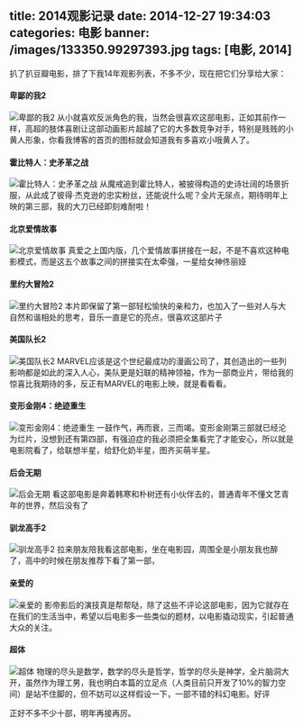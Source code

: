 title: 2014观影记录
date: 2014-12-27 19:34:03
categories: 电影
banner: /images/133350.99297393.jpg
tags: [电影, 2014]
---
扒了扒豆瓣电影，排了下我14年观影列表，不多不少，现在把它们分享给大家：

<!--more-->


#### 卑鄙的我2
![卑鄙的我2](/images/133350.99297393.jpg)
从小就喜欢反派角色的我，当然会很喜欢这部电影，正如其前作一样，高超的肢体喜剧让这部动画影片超越了它的大多数竞争对手，特别是贱贱的小黄人形象，你看我博客的首页的图标就会知道我有多喜欢小哦黄人了。

#### 霍比特人：史矛革之战
![霍比特人：史矛革之战](/images/p2158227665.jpg)
从魔戒追到霍比特人，被披得构造的史诗壮阔的场景折服，从此成了彼得·杰克逊的忠实粉丝，还能说什么呢？全片无尿点，期待明年上映的第三部，我的大刀已经即刻难耐啦！

#### 北京爱情故事
![北京爱情故事](/images/p2167457161.jpg)
真爱之上国内版，几个爱情故事拼接在一起，不是不喜欢这种电影模式，而是这五个故事之间的拼接实在太牵强，一星给女神佟丽娅

#### 里约大冒险2
![里约大冒险2](/images/p2166518804.jpg)
本片即保留了第一部轻松愉快的亲和力，也加入了一些对人与大自然和谐相处的思考，音乐一直是它的亮点，很喜欢这部片子

#### 美国队长2
![美国队长2](/images/p2174824694.jpg)
MARVEL应该是这个世纪最成功的漫画公司了，其创造出的一些列影响都是如此的深入人心，美队更是妇联的精神领袖，作为一部商业片，带给我的惊喜比我期待的多，反正有MARVEL的电影上映，就是看看看。

#### 变形金刚4：绝迹重生
![变形金刚4：绝迹重生](/images/p2187224335.jpg)
一鼓作气，再而衰，三而竭。变形金刚第三部就已经沦为烂片，没想到还有第四部，有强迫症的我必须把全集看完了才能安心，所以就是电影院看了，给联想半星，给舒化奶半星，图齐买萌半星。

#### 后会无期
![后会无期](/images/p2192267510.jpg)
看这部电影是奔着韩寒和朴树还有小伙伴去的，普通青年不懂文艺青年的世界，然后没有了

#### 驯龙高手2
![驯龙高手2 ](/images/p2192713707.jpg)
拉来朋友陪我看这部电影，坐在电影园，周围全是小朋友我也醉了，高中的时候在朋友推荐下看了第一部，

#### 亲爱的
![亲爱的](/images/p2199507156.jpg)
影帝影后的演技真是帮帮哒，除了这些不评论这部电影，因为它就存在在我们的生活当中，希望以后电影多一些类似的题材，以电影撬动现实，引起普通大众的关注。

#### 超体
![超体](/images/p2204643974.jpg)
物理的尽头是数学，数学的尽头是哲学，哲学的尽头是神学，全片脑洞大开，虽然作为理工男，我也明白本篇的立足点（人类目前只开发了10%的智力空间）是站不住脚的，但不妨可以这样假设一下，一部不错的科幻电影。好评

正好不多不少十部，明年再接再厉。
